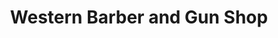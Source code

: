 ---
title: "Western Barber and Gun Shop"
url: /midland/western-barber-and-gun-shop/
shop: hairdresser
---